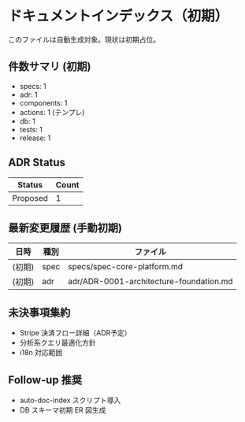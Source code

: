 # ドキュメントインデックス（初期）

このファイルは自動生成対象。現状は初期占位。

## 件数サマリ (初期)
- specs: 1
- adr: 1
- components: 1
- actions: 1 (テンプレ)
- db: 1
- tests: 1
- release: 1

## ADR Status
| Status | Count |
|--------|-------|
| Proposed | 1 |

## 最新変更履歴 (手動初期)
| 日時 | 種別 | ファイル |
|------|------|----------|
| (初期) | spec | specs/spec-core-platform.md |
| (初期) | adr | adr/ADR-0001-architecture-foundation.md |

## 未決事項集約
- Stripe 決済フロー詳細（ADR予定）
- 分析系クエリ最適化方針
- i18n 対応範囲

## Follow-up 推奨
- auto-doc-index スクリプト導入
- DB スキーマ初期 ER 図生成

